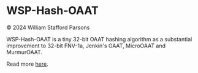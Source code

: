 # WSP-Hash-OAAT

© 2024 William Stafford Parsons

WSP-Hash-OAAT is a tiny 32-bit OAAT hashing algorithm as a substantial improvement to 32-bit FNV-1a, Jenkin's OAAT, MicroOAAT and MurmurOAAT.

Read more [here](https://williamstaffordparsons.github.io/wsp-hash-oaat/).
